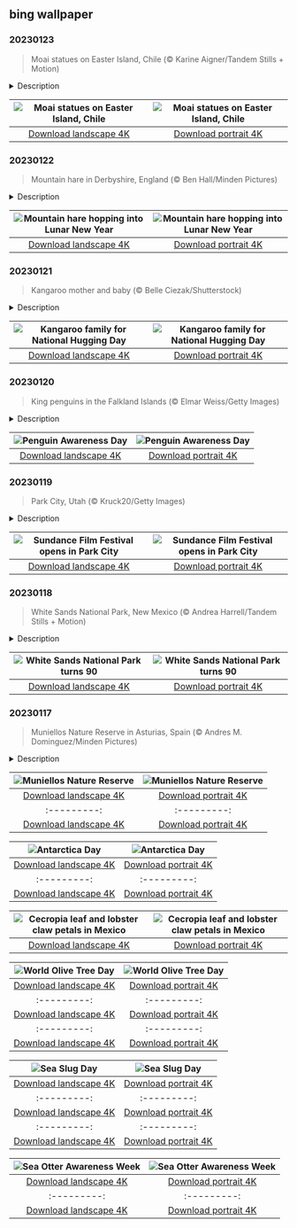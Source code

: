 ## bing wallpaper

### 20230123

> Moai statues on Easter Island, Chile (© Karine Aigner/Tandem Stills + Motion)

<details>
<summary>Description</summary>

> Today we're looking at something you may have heard about before—the famous Moai statues on Chile's remote Easter Island. These big-headed statues were carved out of solidified volcanic ash by the Rapa Nui people between 1250 and 1500, and there are nearly 1,000 of them on the island. Archaeologists believe they were meant to honor Rapa Nui ancestors and were revered as symbols of power and authority. All but seven of the statues face away from the surrounding Pacific Ocean, and instead look inward toward the villages, as if positioned to watch protectively over the Rapa Nui.
> 
> 
> 
> 

</details>

| ![Moai statues on Easter Island, Chile](https://cn.bing.com/th?id=OHR.SunriseMoai_EN-US2278287529_UHD.jpg&pid=hp&w=400&h=224&rs=1&c=4) | ![Moai statues on Easter Island, Chile](https://cn.bing.com/th?id=OHR.SunriseMoai_EN-US2278287529_1080x1920.jpg&pid=hp&w=155&h=315&rs=1&c=4) |
|:---------:|:---------:|
| [Download landscape 4K](https://cn.bing.com/th?id=OHR.SunriseMoai_EN-US2278287529_UHD.jpg) | [Download portrait 4K](https://cn.bing.com/th?id=OHR.SunriseMoai_EN-US2278287529_1080x1920.jpg) |

### 20230122

> Mountain hare in Derbyshire, England (© Ben Hall/Minden Pictures)

<details>
<summary>Description</summary>

> Today is the start of the Lunar New Year, which ushers in the Year of the Rabbit. Those born under the sign of the rabbit are believed to be ingenious, sweet, happy, quiet, and persistent. Famous rabbits include Albert Einstein, Frank Sinatra, Lionel Messi, and Ingrid Bergman. The Lunar New Year celebration starts with the first new moon in January and goes for the next 15 days, until the year's first full moon lights up the night sky. Historically it has been an occasion for feasting and honoring deities as well as ancestors. We're doing our part by sharing this lovely winter image of a mountain hare in Derbyshire, England.
> 
> 
> 
> 

</details>

| ![Mountain hare hopping into Lunar New Year](https://cn.bing.com/th?id=OHR.YearRabbit_EN-US2153925391_UHD.jpg&pid=hp&w=400&h=224&rs=1&c=4) | ![Mountain hare hopping into Lunar New Year](https://cn.bing.com/th?id=OHR.YearRabbit_EN-US2153925391_1080x1920.jpg&pid=hp&w=155&h=315&rs=1&c=4) |
|:---------:|:---------:|
| [Download landscape 4K](https://cn.bing.com/th?id=OHR.YearRabbit_EN-US2153925391_UHD.jpg) | [Download portrait 4K](https://cn.bing.com/th?id=OHR.YearRabbit_EN-US2153925391_1080x1920.jpg) |

### 20230121

> Kangaroo mother and baby (© Belle Ciezak/Shutterstock)

<details>
<summary>Description</summary>

> Whether you call it a hug or an embrace, there is something about the power of touch that all mammals can relate to. Take this mommy kangaroo and her joey for example—no words are needed to convey what is going on in this image. Not only does this cute pair give us the warm and fuzzies, it's also a perfect visual for National Hugging Day, which we are celebrating today. This warm-hearted occasion was created in 1986 by a man named Kevin Zaborney, who chose Jan 21 because it fell after the run of year-end holidays, landing right in the middle of winter when spirits tend to be low. That makes perfect sense to us! After all, hugging has been an essential part of the human experience for thousands of years. And studies have shown that it reduces stress, too. So find yourself a willing partner today and hug it out. You'll feel better, we promise.
> 
> 
> 
> 

</details>

| ![Kangaroo family for National Hugging Day](https://cn.bing.com/th?id=OHR.HuggingKanga_EN-US2086666028_UHD.jpg&pid=hp&w=400&h=224&rs=1&c=4) | ![Kangaroo family for National Hugging Day](https://cn.bing.com/th?id=OHR.HuggingKanga_EN-US2086666028_1080x1920.jpg&pid=hp&w=155&h=315&rs=1&c=4) |
|:---------:|:---------:|
| [Download landscape 4K](https://cn.bing.com/th?id=OHR.HuggingKanga_EN-US2086666028_UHD.jpg) | [Download portrait 4K](https://cn.bing.com/th?id=OHR.HuggingKanga_EN-US2086666028_1080x1920.jpg) |

### 20230120

> King penguins in the Falkland Islands (© Elmar Weiss/Getty Images)

<details>
<summary>Description</summary>

> We're celebrating Penguin Awareness Day in the Falkland Islands, taking a stroll with some king penguins. Kings are the second-largest penguin species, only outranked in stature by their emperor penguin cousins. And while the kings' tuxedo coloring gives them a dash of the debonair, it also provides an important and more practical purpose: camouflage. When the birds dive deep into the ocean looking for food, their black feathers disguise the birds from predators above, while their white undersides do the reverse. Kings are legendary for their diving prowess—in their quest for tasty squid and lanternfish, they can dive to depths of 300 feet, and some have even been spotted nearly 1,000 feet beneath the surface. Underwater, these flightless birds are the epitome of grace. On land, however, they are not so graceful, and waddle or 'toboggan' on their bellies to get around.
> 
> 
> 
> 

</details>

| ![Penguin Awareness Day](https://cn.bing.com/th?id=OHR.FalklandKings_EN-US1992849422_UHD.jpg&pid=hp&w=400&h=224&rs=1&c=4) | ![Penguin Awareness Day](https://cn.bing.com/th?id=OHR.FalklandKings_EN-US1992849422_1080x1920.jpg&pid=hp&w=155&h=315&rs=1&c=4) |
|:---------:|:---------:|
| [Download landscape 4K](https://cn.bing.com/th?id=OHR.FalklandKings_EN-US1992849422_UHD.jpg) | [Download portrait 4K](https://cn.bing.com/th?id=OHR.FalklandKings_EN-US1992849422_1080x1920.jpg) |

### 20230119

> Park City, Utah (© Kruck20/Getty Images)

<details>
<summary>Description</summary>

> As beautiful as this vista is, most of today's visitors to Park City are there to spend the day inside. Sundance Film Festival, the nation's biggest celebration of independent cinema, opens today and runs through January 29. The careers of Hollywood directors such as Quentin Tarantino and Steven Soderbergh were launched here, and every year a new crop of greenhorns arrives in this mountain enclave with the dream that they'll leave with a distribution deal.
> 
> It's a common misconception that the festival was founded by Robert Redford. It was actually started as the Utah Film Festival in Salt Lake City in 1978 by Sterling Van Wagenen, who then brought on Redford as chairman. Redford has remained involved with the festival ever since, presiding over its move to Park City and transformation into the largest festival of its kind in the United States. In the past decade, Sundance London and Sundance Hong Kong have expanded the mission of the Sundance Institute.
> 
> 

</details>

| ![Sundance Film Festival opens in Park City](https://cn.bing.com/th?id=OHR.SFFParkCity_EN-US1872185938_UHD.jpg&pid=hp&w=400&h=224&rs=1&c=4) | ![Sundance Film Festival opens in Park City](https://cn.bing.com/th?id=OHR.SFFParkCity_EN-US1872185938_1080x1920.jpg&pid=hp&w=155&h=315&rs=1&c=4) |
|:---------:|:---------:|
| [Download landscape 4K](https://cn.bing.com/th?id=OHR.SFFParkCity_EN-US1872185938_UHD.jpg) | [Download portrait 4K](https://cn.bing.com/th?id=OHR.SFFParkCity_EN-US1872185938_1080x1920.jpg) |

### 20230118

> White Sands National Park, New Mexico (© Andrea Harrell/Tandem Stills + Motion)

<details>
<summary>Description</summary>

> If today's photo evokes some chilly feelings inside of you, surprise! That's not snow, but part of the largest gypsum dune field on the planet. We're at White Sands National Park in New Mexico, which was first established as a monument on this date in 1933 and then became a national park in 2019. Roughly 4.5 billion tons of gypsum sand has massed in the Tularosa Basin over the past 12,000 years, having worn off the surrounding mountains. Thousands of species live in the park, many of which have evolved to have white coloration, allowing them to blend into the environment.
> 
> 
> 
> 

</details>

| ![White Sands National Park turns 90](https://cn.bing.com/th?id=OHR.WhiteSands_EN-US1584863251_UHD.jpg&pid=hp&w=400&h=224&rs=1&c=4) | ![White Sands National Park turns 90](https://cn.bing.com/th?id=OHR.WhiteSands_EN-US1584863251_1080x1920.jpg&pid=hp&w=155&h=315&rs=1&c=4) |
|:---------:|:---------:|
| [Download landscape 4K](https://cn.bing.com/th?id=OHR.WhiteSands_EN-US1584863251_UHD.jpg) | [Download portrait 4K](https://cn.bing.com/th?id=OHR.WhiteSands_EN-US1584863251_1080x1920.jpg) |

### 20230117

> Muniellos Nature Reserve in Asturias, Spain (© Andres M. Dominguez/Minden Pictures)

<details>
<summary>Description</summary>

> The Muniellos Nature Reserve is one of Spain's best-preserved forests of Quercus robur, otherwise known as common oak, European oak, or English oak. The 13,560-acre reserve in Asturias province also includes sessile oaks, seen in our photo alongside beech trees.
> 
> In the 1970s logging was banned in the reserve. Soon after, hunting was also banned. Today, even human access to this UNESCO-designated biosphere is carefully controlled. There's a visitor center, and that's about as far as most tourists are allowed. We're just glad we have photos of this incredible forest.
> 
> 

</details>

| ![Muniellos Nature Reserve](https://cn.bing.com/th?id=OHR.SessileOaks_EN-US1487454928_UHD.jpg&pid=hp&w=400&h=224&rs=1&c=4) | ![Muniellos Nature Reserve](https://cn.bing.com/th?id=OHR.SessileOaks_EN-US1487454928_1080x1920.jpg&pid=hp&w=155&h=315&rs=1&c=4) |
|:---------:|:---------:|
| [Download landscape 4K](https://cn.bing.com/th?id=OHR.SessileOaks_EN-US1487454928_UHD.jpg) | [Download portrait 4K](https://cn.bing.com/th?id=OHR.SessileOaks_EN-US1487454928_1080x1920.jpg) |.jpg&pid=hp&w=155&h=315&rs=1&c=4) |
|:---------:|:---------:|
| [Download landscape 4K](https://cn.bing.com/th?id=OHR.InscriptionWall_EN-US1392173431_UHD.jpg) | [Download portrait 4K](https://cn.bing.com/th?id=OHR.InscriptionWall_EN-US1392173431_1080x1920.jpg) |cn.bing.com/th?id=OHR.BraidedRiverDelta_EN-US0693594934_1080x1920.jpg) |lerated at an alarming rate due to global warming. The mile-thick ice sheet that covers Antarctica accounts for 70% of the planet's supply of fresh water. To put that in perspective, if it all melted, sea levels would rise by 200 feet. Without this land of ice, the world would look a lot different.
> 
> 

</details>

| ![Antarctica Day](https://cn.bing.com/th?id=OHR.AntarcticaDay_EN-US9921573438_UHD.jpg&pid=hp&w=400&h=224&rs=1&c=4) | ![Antarctica Day](https://cn.bing.com/th?id=OHR.AntarcticaDay_EN-US9921573438_1080x1920.jpg&pid=hp&w=155&h=315&rs=1&c=4) |
|:---------:|:---------:|
| [Download landscape 4K](https://cn.bing.com/th?id=OHR.AntarcticaDay_EN-US9921573438_UHD.jpg) | [Download portrait 4K](https://cn.bing.com/th?id=OHR.AntarcticaDay_EN-US9921573438_1080x1920.jpg) |_1080x1920.jpg) |85216_UHD.jpg) | [Download portrait 4K](https://cn.bing.com/th?id=OHR.HeronGiving_EN-US9774285216_1080x1920.jpg) |693219784_UHD.jpg&pid=hp&w=400&h=224&rs=1&c=4) | ![Red Planet Day](https://cn.bing.com/th?id=OHR.RedPlanetDay_EN-US9693219784_1080x1920.jpg&pid=hp&w=155&h=315&rs=1&c=4) |
|:---------:|:---------:|
| [Download landscape 4K](https://cn.bing.com/th?id=OHR.RedPlanetDay_EN-US9693219784_UHD.jpg) | [Download portrait 4K](https://cn.bing.com/th?id=OHR.RedPlanetDay_EN-US9693219784_1080x1920.jpg) |r claw is often cultivated as an ornamental plant for tropical gardens. Gardeners looking to attract birds love the Heliconia because its plentiful nectar draws hummingbirds to its downward-facing flowers. Those same flowers have special recognition in Bolivia as 'patujú,' the national flower, which appears on one of the country's flags.
> 
> 

</details>

| ![Cecropia leaf and lobster claw petals in Mexico](https://cn.bing.com/th?id=OHR.Cecropia_EN-US9602789937_UHD.jpg&pid=hp&w=400&h=224&rs=1&c=4) | ![Cecropia leaf and lobster claw petals in Mexico](https://cn.bing.com/th?id=OHR.Cecropia_EN-US9602789937_1080x1920.jpg&pid=hp&w=155&h=315&rs=1&c=4) |
|:---------:|:---------:|
| [Download landscape 4K](https://cn.bing.com/th?id=OHR.Cecropia_EN-US9602789937_UHD.jpg) | [Download portrait 4K](https://cn.bing.com/th?id=OHR.Cecropia_EN-US9602789937_1080x1920.jpg) |though olive trees do not grow very tall, usually no more than 30 feet, they live a very long time. One of the oldest known trees in the world, in Portugal, is believed to be 3,350 years old. Many live for millennia, their trunks growing thick and gnarled, and their branches bearing fruit century after century. As civilizations rise and fall around them, these hardy trees remain resilient and steadfast.
> 
> 

</details>

| ![World Olive Tree Day](https://cn.bing.com/th?id=OHR.OliveTreeDay_EN-US9460125670_UHD.jpg&pid=hp&w=400&h=224&rs=1&c=4) | ![World Olive Tree Day](https://cn.bing.com/th?id=OHR.OliveTreeDay_EN-US9460125670_1080x1920.jpg&pid=hp&w=155&h=315&rs=1&c=4) |
|:---------:|:---------:|
| [Download landscape 4K](https://cn.bing.com/th?id=OHR.OliveTreeDay_EN-US9460125670_UHD.jpg) | [Download portrait 4K](https://cn.bing.com/th?id=OHR.OliveTreeDay_EN-US9460125670_1080x1920.jpg) |pid=hp&w=155&h=315&rs=1&c=4) |
|:---------:|:---------:|
| [Download landscape 4K](https://cn.bing.com/th?id=OHR.MonksMound_EN-US9323884241_UHD.jpg) | [Download portrait 4K](https://cn.bing.com/th?id=OHR.MonksMound_EN-US9323884241_1080x1920.jpg) |](https://cn.bing.com/th?id=OHR.Calacas_EN-US6430903741_UHD.jpg) | [Download portrait 4K](https://cn.bing.com/th?id=OHR.Calacas_EN-US6430903741_1080x1920.jpg) |.com/th?id=OHR.SealRiver_EN-US6267835630_1080x1920.jpg&pid=hp&w=155&h=315&rs=1&c=4) |
|:---------:|:---------:|
| [Download landscape 4K](https://cn.bing.com/th?id=OHR.SealRiver_EN-US6267835630_UHD.jpg) | [Download portrait 4K](https://cn.bing.com/th?id=OHR.SealRiver_EN-US6267835630_1080x1920.jpg) |e a more fitting name. Someone call Terry.
> 
> 

</details>

| ![Sea Slug Day](https://cn.bing.com/th?id=OHR.SeaAngel_EN-US5531672696_UHD.jpg&pid=hp&w=400&h=224&rs=1&c=4) | ![Sea Slug Day](https://cn.bing.com/th?id=OHR.SeaAngel_EN-US5531672696_1080x1920.jpg&pid=hp&w=155&h=315&rs=1&c=4) |
|:---------:|:---------:|
| [Download landscape 4K](https://cn.bing.com/th?id=OHR.SeaAngel_EN-US5531672696_UHD.jpg) | [Download portrait 4K](https://cn.bing.com/th?id=OHR.SeaAngel_EN-US5531672696_1080x1920.jpg) |OHR.DarkSkyAcadia_EN-US6966527964_1080x1920.jpg) |.bing.com/th?id=OHR.GoldenJellyfish_EN-US6743816471_1080x1920.jpg&pid=hp&w=155&h=315&rs=1&c=4) |
|:---------:|:---------:|
| [Download landscape 4K](https://cn.bing.com/th?id=OHR.GoldenJellyfish_EN-US6743816471_UHD.jpg) | [Download portrait 4K](https://cn.bing.com/th?id=OHR.GoldenJellyfish_EN-US6743816471_1080x1920.jpg) |ng.com/th?id=OHR.LastDollarRoad_EN-US7923638318_UHD.jpg&pid=hp&w=400&h=224&rs=1&c=4) | ![First day of autumn](https://cn.bing.com/th?id=OHR.LastDollarRoad_EN-US7923638318_1080x1920.jpg&pid=hp&w=155&h=315&rs=1&c=4) |
|:---------:|:---------:|
| [Download landscape 4K](https://cn.bing.com/th?id=OHR.LastDollarRoad_EN-US7923638318_UHD.jpg) | [Download portrait 4K](https://cn.bing.com/th?id=OHR.LastDollarRoad_EN-US7923638318_1080x1920.jpg) |ppers who hunted otters to near extinction before they were protected by law. Although sea otter populations have rebounded, they are still considered endangered. Otters live along the Pacific Coast of North America, from California up to Alaska. Although they can walk on land, they almost never find the need or desire to, even when it's nap time. When they're ready for a snooze, they'll raft up, wrap themselves in a strand of kelp to keep them from drifting away, and recline on the world's biggest waterbed.

</details>

| ![Sea Otter Awareness Week](https://cn.bing.com/th?id=OHR.SitkaOtters_EN-US7714053956_UHD.jpg&pid=hp&w=400&h=224&rs=1&c=4) | ![Sea Otter Awareness Week](https://cn.bing.com/th?id=OHR.SitkaOtters_EN-US7714053956_1080x1920.jpg&pid=hp&w=155&h=315&rs=1&c=4) |
|:---------:|:---------:|
| [Download landscape 4K](https://cn.bing.com/th?id=OHR.SitkaOtters_EN-US7714053956_UHD.jpg) | [Download portrait 4K](https://cn.bing.com/th?id=OHR.SitkaOtters_EN-US7714053956_1080x1920.jpg) |oo_EN-US7569665443_UHD.jpg&pid=hp&w=400&h=224&rs=1&c=4) | ![World Bamboo Day](https://cn.bing.com/th?id=OHR.ArashiyamaBamboo_EN-US7569665443_1080x1920.jpg&pid=hp&w=155&h=315&rs=1&c=4) |
|:---------:|:---------:|
| [Download landscape 4K](https://cn.bing.com/th?id=OHR.ArashiyamaBamboo_EN-US7569665443_UHD.jpg) | [Download portrait 4K](https://cn.bing.com/th?id=OHR.ArashiyamaBamboo_EN-US7569665443_1080x1920.jpg) |